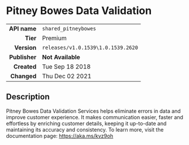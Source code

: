 # Pitney Bowes Data Validation
| | |
|-:|-|
|**API name**|`shared_pitneybowes`|
|**Tier**|Premium|
|**Version**|`releases/v1.0.1539\1.0.1539.2620`|
|**Publisher**|**Not Available**|
|**Created**|Tue Sep 18 2018|
|**Changed**|Thu Dec 02 2021|

## Description
Pitney Bowes Data Validation Services helps eliminate errors in data and improve customer experience. It makes communication easier, faster and effortless by enriching customer details, keeping it up-to-date and maintaining its accuracy and consistency. To learn more, visit the documentation page: https://aka.ms/kvz9oh
